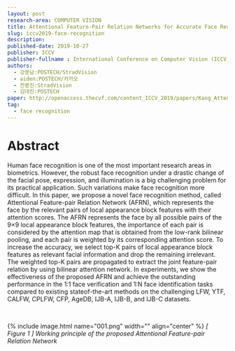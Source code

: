 ```yaml
---
layout: post
research-area: COMPUTER VISION
title: Attentional Feature-Pair Relation Networks for Accurate Face Recognition
slug: iccv2019-face-recognition
description:
published-date: 2019-10-27
publisher: ICCV
publisher-fullname : International Conference on Computer Vision (ICCV)
authors:
  - 강봉남:POSTECH/StradVision
  - aiden:POSTECH/카카오
  - 전봉진:StradVision
  - 김대진:POSTECH
paper: http://openaccess.thecvf.com/content_ICCV_2019/papers/Kang_Attentional_Feature-Pair_Relation_Networks_for_Accurate_Face_Recognition_ICCV_2019_paper.pdf
tag:
  - face recognition
---
```


# Abstract

Human face recognition is one of the most important research areas in biometrics. However, the robust face recognition under a drastic change of the facial pose, expression, and illumination is a big challenging problem for its practical application. Such variations make face recognition more difficult. In this paper, we propose a novel face recognition method, called Attentional Feature-pair Relation Network (AFRN), which represents the face by the relevant pairs of local appearance block features with their attention scores. The AFRN represents the face by all possible pairs of the 9×9 local appearance block features, the importance of each pair is considered by the attention map that is obtained from the low-rank bilinear pooling, and each pair is weighted by its corresponding attention score. To increase the accuracy, we select top-K pairs of local appearance block features as relevant facial information and drop the remaining irrelevant. The weighted top-K pairs are propagated to extract the joint feature-pair relation by using bilinear attention network. In experiments, we show the effectiveness of the proposed AFRN and achieve the outstanding performance in the 1:1 face verification and 1:N face identification tasks compared to existing stateof-the-art methods on the challenging LFW, YTF, CALFW, CPLFW, CFP, AgeDB, IJB-A, IJB-B, and IJB-C datasets.

<br/>

{% include image.html name="001.png" width="" align="center" %}
<em class="center">[ Figure 1 ] Working principle of the proposed Attentional Feature-pair Relation Network</em>
